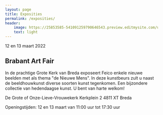 ```yaml
---
layout: page
title: Exposities
permalink: /exposities/
header:
    image: https://25853585-541091259790646543.preview.editmysite.com/uploads/2/5/8/5/25853585/expositie-4_orig.jpg
    text: light
---
```






12 en 13 maart 2022
## Brabant Art Fair

In de prachtige Grote Kerk van Breda exposeert Feico enkele nieuwe beelden met als thema "de Nieuwe Mens".
In deze kunstbeurs zult u naast de beeldhouwkunst diverse soorten kunst tegenkomen. Een bijzondere collectie van hedendaagse kunst.
U bent van harte welkom!

De Grote of Onze-Lieve-Vrouwekerk
Kerkplein 2
4811 XT Breda

Openingstijden: 12 en 13 maart van 11:00 uur tot 17:30 uur  
